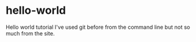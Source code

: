 # hello-world
Hello world tutorial
I've used git before from the command line but not so much from the site.
